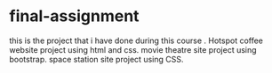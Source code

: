 # final-assignment
this is the project that i have done during this course .
 Hotspot coffee website project using html and css.
 movie theatre site project using bootstrap.
 space station site project using CSS.
